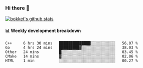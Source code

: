 ### Hi there 👋
[![bokket's github stats](https://github-readme-stats.vercel.app/api?username=bokket&show_icons=true&count_private=true)](https://github.com/anuraghazra/github-readme-stats)

#### :bar_chart: Weekly development breakdown
<!--START_SECTION:waka-->
```text
C++     6 hrs 30 mins   ██████████████░░░░░░░░░░░   56.07 % 
Go      4 hrs 24 mins   █████████▓░░░░░░░░░░░░░░░   38.03 % 
Other   24 mins         █░░░░░░░░░░░░░░░░░░░░░░░░   03.45 % 
CMake   14 mins         ▓░░░░░░░░░░░░░░░░░░░░░░░░   02.06 % 
HTML    1 min           ░░░░░░░░░░░░░░░░░░░░░░░░░   00.27 % 
```
<!--END_SECTION:waka-->
